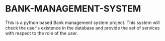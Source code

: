 # BANK-MANAGEMENT-SYSTEM
This is a python based Bank management system project. This system will check the user's existence in the database and provide the set of services with respect to the role of the user.
